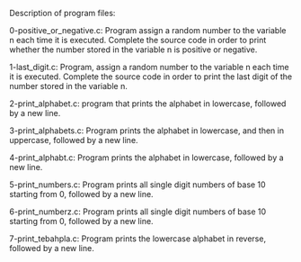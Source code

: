 Description of program files:

0-positive_or_negative.c: Program assign a random number to the variable n each time it is executed. Complete the source code in order to print whether the number stored in the variable n is positive or negative.

1-last_digit.c: Program, assign a random number to the variable n each time it is executed. Complete the source code in order to print the last digit of the number stored in the variable n.

2-print_alphabet.c:  program that prints the alphabet in lowercase, followed by a new line.

3-print_alphabets.c: Program prints the alphabet in lowercase, and then in uppercase, followed by a new line.

4-print_alphabt.c: Program prints the alphabet in lowercase, followed by a new line.

5-print_numbers.c: Program prints all single digit numbers of base 10 starting from 0, followed by a new line.

6-print_numberz.c: Program prints all single digit numbers of base 10 starting from 0, followed by a new line.

7-print_tebahpla.c: Program prints the lowercase alphabet in reverse, followed by a new line.

